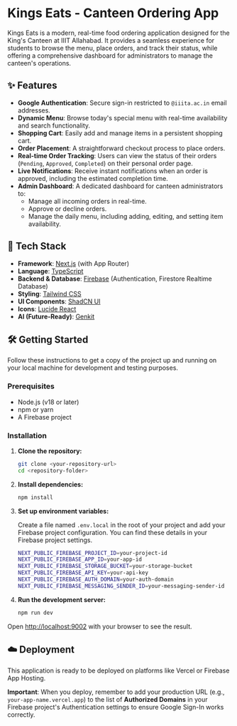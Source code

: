 # Kings Eats - Canteen Ordering App

Kings Eats is a modern, real-time food ordering application designed for the King's Canteen at IIIT Allahabad. It provides a seamless experience for students to browse the menu, place orders, and track their status, while offering a comprehensive dashboard for administrators to manage the canteen's operations.

## ✨ Features

-   **Google Authentication**: Secure sign-in restricted to `@iiita.ac.in` email addresses.
-   **Dynamic Menu**: Browse today's special menu with real-time availability and search functionality.
-   **Shopping Cart**: Easily add and manage items in a persistent shopping cart.
-   **Order Placement**: A straightforward checkout process to place orders.
-   **Real-time Order Tracking**: Users can view the status of their orders (`Pending`, `Approved`, `Completed`) on their personal order page.
-   **Live Notifications**: Receive instant notifications when an order is approved, including the estimated completion time.
-   **Admin Dashboard**: A dedicated dashboard for canteen administrators to:
    -   Manage all incoming orders in real-time.
    -   Approve or decline orders.
    -   Manage the daily menu, including adding, editing, and setting item availability.

## 🚀 Tech Stack

-   **Framework**: [Next.js](https://nextjs.org/) (with App Router)
-   **Language**: [TypeScript](https://www.typescriptlang.org/)
-   **Backend & Database**: [Firebase](https://firebase.google.com/) (Authentication, Firestore Realtime Database)
-   **Styling**: [Tailwind CSS](https://tailwindcss.com/)
-   **UI Components**: [ShadCN UI](https://ui.shadcn.com/)
-   **Icons**: [Lucide React](https://lucide.dev/)
-   **AI (Future-Ready)**: [Genkit](https://firebase.google.com/docs/genkit)

## 🛠️ Getting Started

Follow these instructions to get a copy of the project up and running on your local machine for development and testing purposes.

### Prerequisites

-   Node.js (v18 or later)
-   npm or yarn
-   A Firebase project

### Installation

1.  **Clone the repository:**
    ```bash
    git clone <your-repository-url>
    cd <repository-folder>
    ```

2.  **Install dependencies:**
    ```bash
    npm install
    ```

3.  **Set up environment variables:**

    Create a file named `.env.local` in the root of your project and add your Firebase project configuration. You can find these details in your Firebase project settings.

    ```bash
    NEXT_PUBLIC_FIREBASE_PROJECT_ID=your-project-id
    NEXT_PUBLIC_FIREBASE_APP_ID=your-app-id
    NEXT_PUBLIC_FIREBASE_STORAGE_BUCKET=your-storage-bucket
    NEXT_PUBLIC_FIREBASE_API_KEY=your-api-key
    NEXT_PUBLIC_FIREBASE_AUTH_DOMAIN=your-auth-domain
    NEXT_PUBLIC_FIREBASE_MESSAGING_SENDER_ID=your-messaging-sender-id
    ```

4.  **Run the development server:**
    ```bash
    npm run dev
    ```

Open [http://localhost:9002](http://localhost:9002) with your browser to see the result.

## ☁️ Deployment

This application is ready to be deployed on platforms like Vercel or Firebase App Hosting.

**Important**: When you deploy, remember to add your production URL (e.g., `your-app-name.vercel.app`) to the list of **Authorized Domains** in your Firebase project's Authentication settings to ensure Google Sign-In works correctly.
